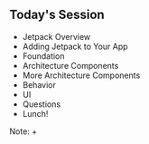 ## Today's Session

+ Jetpack Overview
+ Adding Jetpack to Your App
+ Foundation
+ Architecture Components
+ More Architecture Components
+ Behavior
+ UI
+ Questions
+ Lunch!

Note:
+